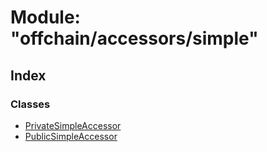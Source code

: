 # Module: "offchain/accessors/simple"

## Index

### Classes

* [PrivateSimpleAccessor](../classes/_offchain_accessors_simple_.privatesimpleaccessor.md)
* [PublicSimpleAccessor](../classes/_offchain_accessors_simple_.publicsimpleaccessor.md)
